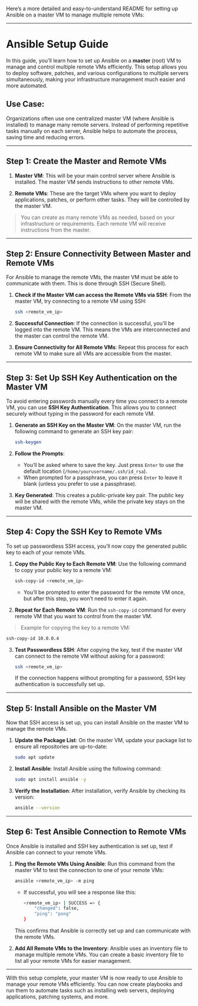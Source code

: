 Here’s a more detailed and easy-to-understand README for setting up Ansible on a master VM to manage multiple remote VMs:

---

# Ansible Setup Guide

In this guide, you'll learn how to set up Ansible on a **master** (root) VM to manage and control multiple remote VMs efficiently. This setup allows you to deploy software, patches, and various configurations to multiple servers simultaneously, making your infrastructure management much easier and more automated.

## Use Case:
Organizations often use one centralized master VM (where Ansible is installed) to manage many remote servers. Instead of performing repetitive tasks manually on each server, Ansible helps to automate the process, saving time and reducing errors.

---

## Step 1: Create the Master and Remote VMs

1. **Master VM**:
   This will be your main control server where Ansible is installed. The master VM sends instructions to other remote VMs.

2. **Remote VMs**:
   These are the target VMs where you want to deploy applications, patches, or perform other tasks. They will be controlled by the master VM.

> You can create as many remote VMs as needed, based on your infrastructure or requirements. Each remote VM will receive instructions from the master.

---

## Step 2: Ensure Connectivity Between Master and Remote VMs

For Ansible to manage the remote VMs, the master VM must be able to communicate with them. This is done through SSH (Secure Shell).

1. **Check if the Master VM can access the Remote VMs via SSH**:
   From the master VM, try connecting to a remote VM using SSH:

   ```bash
   ssh <remote_vm_ip>
   ```

2. **Successful Connection**:
   If the connection is successful, you'll be logged into the remote VM. This means the VMs are interconnected and the master can control the remote VM.

3. **Ensure Connectivity for All Remote VMs**:
   Repeat this process for each remote VM to make sure all VMs are accessible from the master.

---

## Step 3: Set Up SSH Key Authentication on the Master VM

To avoid entering passwords manually every time you connect to a remote VM, you can use **SSH Key Authentication**. This allows you to connect securely without typing in the password for each remote VM.

1. **Generate an SSH Key on the Master VM**:
   On the master VM, run the following command to generate an SSH key pair:

   ```bash
   ssh-keygen
   ```

2. **Follow the Prompts**:
   - You’ll be asked where to save the key. Just press `Enter` to use the default location (`/home/yourusername/.ssh/id_rsa`).
   - When prompted for a passphrase, you can press `Enter` to leave it blank (unless you prefer to use a passphrase).

3. **Key Generated**:
   This creates a public-private key pair. The public key will be shared with the remote VMs, while the private key stays on the master VM.

---

## Step 4: Copy the SSH Key to Remote VMs

To set up passwordless SSH access, you’ll now copy the generated public key to each of your remote VMs.

1. **Copy the Public Key to Each Remote VM**:
   Use the following command to copy your public key to a remote VM:

   ```bash
   ssh-copy-id <remote_vm_ip>
   ```

   - You’ll be prompted to enter the password for the remote VM once, but after this step, you won’t need to enter it again.

2. **Repeat for Each Remote VM**:
   Run the `ssh-copy-id` command for every remote VM that you want to control from the master VM.

> Example for copying the key to a remote VM:
   ```bash
   ssh-copy-id 10.0.0.4
   ```

3. **Test Passwordless SSH**:
   After copying the key, test if the master VM can connect to the remote VM without asking for a password:

   ```bash
   ssh <remote_vm_ip>
   ```

   If the connection happens without prompting for a password, SSH key authentication is successfully set up.

---

## Step 5: Install Ansible on the Master VM

Now that SSH access is set up, you can install Ansible on the master VM to manage the remote VMs.

1. **Update the Package List**:
   On the master VM, update your package list to ensure all repositories are up-to-date:

   ```bash
   sudo apt update
   ```

2. **Install Ansible**:
   Install Ansible using the following command:

   ```bash
   sudo apt install ansible -y
   ```

3. **Verify the Installation**:
   After installation, verify Ansible by checking its version:

   ```bash
   ansible --version
   ```

---

## Step 6: Test Ansible Connection to Remote VMs

Once Ansible is installed and SSH key authentication is set up, test if Ansible can connect to your remote VMs.

1. **Ping the Remote VMs Using Ansible**:
   Run this command from the master VM to test the connection to one of your remote VMs:

   ```bash
   ansible <remote_vm_ip> -m ping
   ```

   - If successful, you will see a response like this:

     ```bash
     <remote_vm_ip> | SUCCESS => {
         "changed": false,
         "ping": "pong"
     }
     ```

   This confirms that Ansible is correctly set up and can communicate with the remote VMs.

2. **Add All Remote VMs to the Inventory**:
   Ansible uses an inventory file to manage multiple remote VMs. You can create a basic inventory file to list all your remote VMs for easier management.

---

With this setup complete, your master VM is now ready to use Ansible to manage your remote VMs efficiently. You can now create playbooks and run them to automate tasks such as installing web servers, deploying applications, patching systems, and more.

